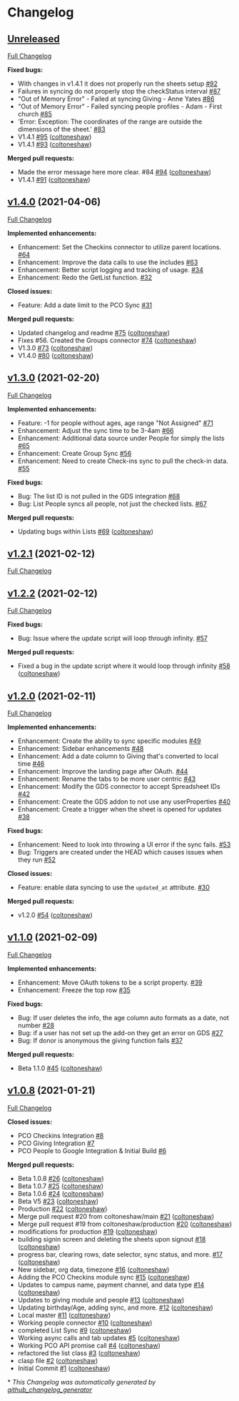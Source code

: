 # Changelog

## [Unreleased](https://github.com/coltoneshaw/Metrics-For-Ministry/tree/HEAD)

[Full Changelog](https://github.com/coltoneshaw/Metrics-For-Ministry/compare/v1.4.0...HEAD)

**Fixed bugs:**

- With changes in v1.4.1 it does not properly run the sheets setup [\#92](https://github.com/coltoneshaw/Metrics-For-Ministry/issues/92)
- Failures in syncing do not properly stop the checkStatus interval [\#87](https://github.com/coltoneshaw/Metrics-For-Ministry/issues/87)
- "Out of Memory Error" - Failed at syncing Giving - Anne Yates [\#86](https://github.com/coltoneshaw/Metrics-For-Ministry/issues/86)
- "Out of Memory Error" - Failed syncing people profiles - Adam - First church [\#85](https://github.com/coltoneshaw/Metrics-For-Ministry/issues/85)
- 'Error: Exception: The coordinates of the range are outside the dimensions of the sheet.' [\#83](https://github.com/coltoneshaw/Metrics-For-Ministry/issues/83)
- V1.4.1 [\#95](https://github.com/coltoneshaw/Metrics-For-Ministry/pull/95) ([coltoneshaw](https://github.com/coltoneshaw))
- V1.4.1 [\#93](https://github.com/coltoneshaw/Metrics-For-Ministry/pull/93) ([coltoneshaw](https://github.com/coltoneshaw))

**Merged pull requests:**

- Made the error message here more clear. \#84 [\#94](https://github.com/coltoneshaw/Metrics-For-Ministry/pull/94) ([coltoneshaw](https://github.com/coltoneshaw))
- V1.4.1 [\#91](https://github.com/coltoneshaw/Metrics-For-Ministry/pull/91) ([coltoneshaw](https://github.com/coltoneshaw))

## [v1.4.0](https://github.com/coltoneshaw/Metrics-For-Ministry/tree/v1.4.0) (2021-04-06)

[Full Changelog](https://github.com/coltoneshaw/Metrics-For-Ministry/compare/v1.3.0...v1.4.0)

**Implemented enhancements:**

- Enhancement: Set the Checkins connector to utilize parent locations. [\#64](https://github.com/coltoneshaw/Metrics-For-Ministry/issues/64)
- Enhancement: Improve the data calls to use the includes [\#63](https://github.com/coltoneshaw/Metrics-For-Ministry/issues/63)
- Enhancement: Better script logging and tracking of usage. [\#34](https://github.com/coltoneshaw/Metrics-For-Ministry/issues/34)
- Enhancement: Redo the GetList function. [\#32](https://github.com/coltoneshaw/Metrics-For-Ministry/issues/32)

**Closed issues:**

- Feature: Add a date limit to the PCO Sync [\#31](https://github.com/coltoneshaw/Metrics-For-Ministry/issues/31)

**Merged pull requests:**

- Updated changelog and readme [\#75](https://github.com/coltoneshaw/Metrics-For-Ministry/pull/75) ([coltoneshaw](https://github.com/coltoneshaw))
-  Fixes \#56. Created the Groups connector [\#74](https://github.com/coltoneshaw/Metrics-For-Ministry/pull/74) ([coltoneshaw](https://github.com/coltoneshaw))
- V1.3.0 [\#73](https://github.com/coltoneshaw/Metrics-For-Ministry/pull/73) ([coltoneshaw](https://github.com/coltoneshaw))
- V1.4.0 [\#80](https://github.com/coltoneshaw/Metrics-For-Ministry/pull/80) ([coltoneshaw](https://github.com/coltoneshaw))

## [v1.3.0](https://github.com/coltoneshaw/Metrics-For-Ministry/tree/v1.3.0) (2021-02-20)

[Full Changelog](https://github.com/coltoneshaw/Metrics-For-Ministry/compare/v1.2.1...v1.3.0)

**Implemented enhancements:**

- Feature: -1 for people without ages, age range "Not Assigned" [\#71](https://github.com/coltoneshaw/Metrics-For-Ministry/issues/71)
- Enhancement: Adjust the sync time to be 3-4am [\#66](https://github.com/coltoneshaw/Metrics-For-Ministry/issues/66)
- Enhancement: Additional data source under People for simply the lists [\#65](https://github.com/coltoneshaw/Metrics-For-Ministry/issues/65)
- Enhancement: Create Group Sync [\#56](https://github.com/coltoneshaw/Metrics-For-Ministry/issues/56)
- Enhancement: Need to create Check-ins sync to pull the check-in data. [\#55](https://github.com/coltoneshaw/Metrics-For-Ministry/issues/55)

**Fixed bugs:**

- Bug: The list ID is not pulled in the GDS integration [\#68](https://github.com/coltoneshaw/Metrics-For-Ministry/issues/68)
- Bug: List People syncs all people, not just the checked lists. [\#67](https://github.com/coltoneshaw/Metrics-For-Ministry/issues/67)

**Merged pull requests:**

- Updating bugs within Lists [\#69](https://github.com/coltoneshaw/Metrics-For-Ministry/pull/69) ([coltoneshaw](https://github.com/coltoneshaw))

## [v1.2.1](https://github.com/coltoneshaw/Metrics-For-Ministry/tree/v1.2.1) (2021-02-12)

[Full Changelog](https://github.com/coltoneshaw/Metrics-For-Ministry/compare/v1.2.2...v1.2.1)

## [v1.2.2](https://github.com/coltoneshaw/Metrics-For-Ministry/tree/v1.2.2) (2021-02-12)

[Full Changelog](https://github.com/coltoneshaw/Metrics-For-Ministry/compare/v1.2.0...v1.2.2)

**Fixed bugs:**

- Bug: Issue where the update script will loop through infinity. [\#57](https://github.com/coltoneshaw/Metrics-For-Ministry/issues/57)

**Merged pull requests:**

- Fixed a bug in the update script where it would loop through infinity [\#58](https://github.com/coltoneshaw/Metrics-For-Ministry/pull/58) ([coltoneshaw](https://github.com/coltoneshaw))

## [v1.2.0](https://github.com/coltoneshaw/Metrics-For-Ministry/tree/v1.2.0) (2021-02-11)

[Full Changelog](https://github.com/coltoneshaw/Metrics-For-Ministry/compare/v1.1.0...v1.2.0)

**Implemented enhancements:**

- Enhancement: Create the ability to sync specific modules [\#49](https://github.com/coltoneshaw/Metrics-For-Ministry/issues/49)
- Enhancement: Sidebar enhancements [\#48](https://github.com/coltoneshaw/Metrics-For-Ministry/issues/48)
- Enhancement: Add a date column to Giving that's converted to local time [\#46](https://github.com/coltoneshaw/Metrics-For-Ministry/issues/46)
- Enhancement: Improve the landing page after OAuth. [\#44](https://github.com/coltoneshaw/Metrics-For-Ministry/issues/44)
- Enhancement: Rename the tabs to be more user centric [\#43](https://github.com/coltoneshaw/Metrics-For-Ministry/issues/43)
- Enhancement: Modify the GDS connector to accept Spreadsheet IDs [\#42](https://github.com/coltoneshaw/Metrics-For-Ministry/issues/42)
- Enhancement: Create the GDS addon to not use any userProperties [\#40](https://github.com/coltoneshaw/Metrics-For-Ministry/issues/40)
- Enhancement: Create a trigger when the sheet is opened for updates [\#38](https://github.com/coltoneshaw/Metrics-For-Ministry/issues/38)

**Fixed bugs:**

- Enhancement: Need to look into throwing a UI error if the sync fails. [\#53](https://github.com/coltoneshaw/Metrics-For-Ministry/issues/53)
- Bug: Triggers are created under the HEAD which causes issues when they run [\#52](https://github.com/coltoneshaw/Metrics-For-Ministry/issues/52)

**Closed issues:**

- Feature: enable data syncing to use the `updated_at` attribute. [\#30](https://github.com/coltoneshaw/Metrics-For-Ministry/issues/30)

**Merged pull requests:**

- v1.2.0 [\#54](https://github.com/coltoneshaw/Metrics-For-Ministry/pull/54) ([coltoneshaw](https://github.com/coltoneshaw))

## [v1.1.0](https://github.com/coltoneshaw/Metrics-For-Ministry/tree/v1.1.0) (2021-02-09)

[Full Changelog](https://github.com/coltoneshaw/Metrics-For-Ministry/compare/v1.0.8...v1.1.0)

**Implemented enhancements:**

- Enhancement: Move OAuth tokens to be a script property. [\#39](https://github.com/coltoneshaw/Metrics-For-Ministry/issues/39)
- Enhancement: Freeze the top row [\#35](https://github.com/coltoneshaw/Metrics-For-Ministry/issues/35)

**Fixed bugs:**

- Bug: If user deletes the info, the age column auto formats as a date, not number [\#28](https://github.com/coltoneshaw/Metrics-For-Ministry/issues/28)
- Bug: if a user has not set up the add-on they get an error on GDS [\#27](https://github.com/coltoneshaw/Metrics-For-Ministry/issues/27)
- Bug: If donor is anonymous the giving function fails [\#37](https://github.com/coltoneshaw/Metrics-For-Ministry/issues/37)

**Merged pull requests:**

- Beta 1.1.0 [\#45](https://github.com/coltoneshaw/Metrics-For-Ministry/pull/45) ([coltoneshaw](https://github.com/coltoneshaw))

## [v1.0.8](https://github.com/coltoneshaw/Metrics-For-Ministry/tree/v1.0.8) (2021-01-21)

[Full Changelog](https://github.com/coltoneshaw/Metrics-For-Ministry/compare/76fd2b619757f179cd7de20de98ece9587f17954...v1.0.8)

**Closed issues:**

- PCO Checkins Integration [\#8](https://github.com/coltoneshaw/Metrics-For-Ministry/issues/8)
- PCO Giving Integration [\#7](https://github.com/coltoneshaw/Metrics-For-Ministry/issues/7)
- PCO People to Google Integration & Initial Build [\#6](https://github.com/coltoneshaw/Metrics-For-Ministry/issues/6)

**Merged pull requests:**

- Beta 1.0.8 [\#26](https://github.com/coltoneshaw/Metrics-For-Ministry/pull/26) ([coltoneshaw](https://github.com/coltoneshaw))
- Beta 1.0.7 [\#25](https://github.com/coltoneshaw/Metrics-For-Ministry/pull/25) ([coltoneshaw](https://github.com/coltoneshaw))
- Beta 1.0.6 [\#24](https://github.com/coltoneshaw/Metrics-For-Ministry/pull/24) ([coltoneshaw](https://github.com/coltoneshaw))
- Beta V5 [\#23](https://github.com/coltoneshaw/Metrics-For-Ministry/pull/23) ([coltoneshaw](https://github.com/coltoneshaw))
- Production [\#22](https://github.com/coltoneshaw/Metrics-For-Ministry/pull/22) ([coltoneshaw](https://github.com/coltoneshaw))
- Merge pull request \#20 from coltoneshaw/main [\#21](https://github.com/coltoneshaw/Metrics-For-Ministry/pull/21) ([coltoneshaw](https://github.com/coltoneshaw))
- Merge pull request \#19 from coltoneshaw/production [\#20](https://github.com/coltoneshaw/Metrics-For-Ministry/pull/20) ([coltoneshaw](https://github.com/coltoneshaw))
- modifications for production [\#19](https://github.com/coltoneshaw/Metrics-For-Ministry/pull/19) ([coltoneshaw](https://github.com/coltoneshaw))
- building signin screen and deleting the sheets upon signout [\#18](https://github.com/coltoneshaw/Metrics-For-Ministry/pull/18) ([coltoneshaw](https://github.com/coltoneshaw))
- progress bar, clearing rows, date selector, sync status, and more. [\#17](https://github.com/coltoneshaw/Metrics-For-Ministry/pull/17) ([coltoneshaw](https://github.com/coltoneshaw))
- New sidebar, org data, timezone [\#16](https://github.com/coltoneshaw/Metrics-For-Ministry/pull/16) ([coltoneshaw](https://github.com/coltoneshaw))
- Adding the PCO Checkins module sync [\#15](https://github.com/coltoneshaw/Metrics-For-Ministry/pull/15) ([coltoneshaw](https://github.com/coltoneshaw))
- Updates to campus name, payment channel, and data type [\#14](https://github.com/coltoneshaw/Metrics-For-Ministry/pull/14) ([coltoneshaw](https://github.com/coltoneshaw))
- Updates to giving module and people [\#13](https://github.com/coltoneshaw/Metrics-For-Ministry/pull/13) ([coltoneshaw](https://github.com/coltoneshaw))
- Updating birthday/Age, adding sync, and more. [\#12](https://github.com/coltoneshaw/Metrics-For-Ministry/pull/12) ([coltoneshaw](https://github.com/coltoneshaw))
- Local master [\#11](https://github.com/coltoneshaw/Metrics-For-Ministry/pull/11) ([coltoneshaw](https://github.com/coltoneshaw))
- Working people connector [\#10](https://github.com/coltoneshaw/Metrics-For-Ministry/pull/10) ([coltoneshaw](https://github.com/coltoneshaw))
- completed List Sync [\#9](https://github.com/coltoneshaw/Metrics-For-Ministry/pull/9) ([coltoneshaw](https://github.com/coltoneshaw))
- Working async calls and tab updates [\#5](https://github.com/coltoneshaw/Metrics-For-Ministry/pull/5) ([coltoneshaw](https://github.com/coltoneshaw))
- Working PCO API promise call [\#4](https://github.com/coltoneshaw/Metrics-For-Ministry/pull/4) ([coltoneshaw](https://github.com/coltoneshaw))
- refactored the list class [\#3](https://github.com/coltoneshaw/Metrics-For-Ministry/pull/3) ([coltoneshaw](https://github.com/coltoneshaw))
- clasp file [\#2](https://github.com/coltoneshaw/Metrics-For-Ministry/pull/2) ([coltoneshaw](https://github.com/coltoneshaw))
- Initial Commit [\#1](https://github.com/coltoneshaw/Metrics-For-Ministry/pull/1) ([coltoneshaw](https://github.com/coltoneshaw))



\* *This Changelog was automatically generated by [github_changelog_generator](https://github.com/github-changelog-generator/github-changelog-generator)*
